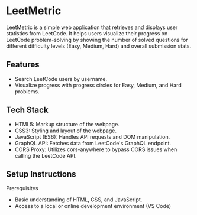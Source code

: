 
# LeetMetric

LeetMetric is a simple web application that retrieves and displays user statistics from LeetCode. It helps users visualize their progress on LeetCode problem-solving by showing the number of solved questions for different difficulty levels (Easy, Medium, Hard) and overall submission stats.


## Features

 - Search LeetCode users by username.
 - Visualize progress with progress circles for Easy, Medium, and Hard problems.

## Tech Stack

- HTML5: Markup structure of the webpage.
- CSS3: Styling and layout of the webpage.
- JavaScript (ES6): Handles API requests and DOM manipulation.
- GraphQL API: Fetches data from LeetCode's GraphQL endpoint.
- CORS Proxy: Utilizes cors-anywhere to bypass CORS issues when calling the LeetCode API.
## Setup Instructions

Prerequisites

- Basic understanding of HTML, CSS, and JavaScript.
- Access to a local or online development environment (VS Code)